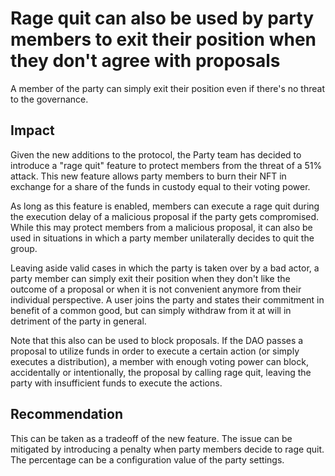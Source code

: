 # Rage quit can also be used by party members to exit their position when they don't agree with proposals

A member of the party can simply exit their position even if there's no threat to the governance.

## Impact

Given the new additions to the protocol, the Party team has decided to introduce a "rage quit" feature to protect members from the threat of a 51% attack. This new feature allows party members to burn their NFT in exchange for a share of the funds in custody equal to their voting power.

As long as this feature is enabled, members can execute a rage quit during the execution delay of a malicious proposal if the party gets compromised. While this may protect members from a malicious proposal, it can also be used in situations in which a party member unilaterally decides to quit the group.

Leaving aside valid cases in which the party is taken over by a bad actor, a party member can simply exit their position when they don't like the outcome of a proposal or when it is not convenient anymore from their individual perspective. A user joins the party and states their commitment in benefit of a common good, but can simply withdraw from it at will in detriment of the party in general.

Note that this also can be used to block proposals. If the DAO passes a proposal to utilize funds in order to execute a certain action (or simply executes a distribution), a member with enough voting power can block, accidentally or intentionally, the proposal by calling rage quit, leaving the party with insufficient funds to execute the actions.

## Recommendation

This can be taken as a tradeoff of the new feature. The issue can be mitigated by introducing a penalty when party members decide to rage quit. The percentage can be a configuration value of the party settings.
